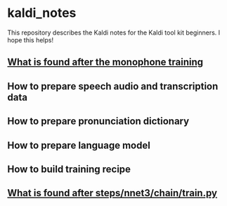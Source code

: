 # kaldi_notes
This repository describes the Kaldi notes for the Kaldi tool kit beginners. I hope this helps!

## [What is found after the monophone training](https://github.com/homink/kaldi_notes/blob/master/monophone_training.md)

## How to prepare speech audio and transcription data

## How to prepare pronunciation dictionary

## How to prepare language model

## How to build training recipe

## [What is found after steps/nnet3/chain/train.py](https://github.com/homink/kaldi_notes/blob/master/chain_training.md)
